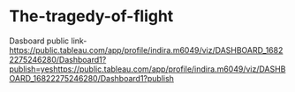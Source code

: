 # The-tragedy-of-flight


Dasboard public link-https://public.tableau.com/app/profile/indira.m6049/viz/DASHBOARD_16822275246280/Dashboard1?publish=yeshttps://public.tableau.com/app/profile/indira.m6049/viz/DASHBOARD_16822275246280/Dashboard1?publish
